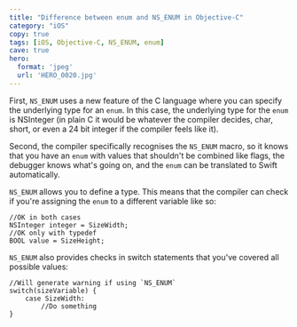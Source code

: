 ```yaml
---
title: "Difference between enum and NS_ENUM in Objective-C"
category: "iOS"
copy: true
tags: [iOS, Objective-C, NS_ENUM, enum]
cave: true
hero:
  format: 'jpeg'
  url: 'HERO_0020.jpg'
---
```

First, `NS_ENUM` uses a new feature of the C language where you can specify the underlying type for an `enum`. In this case, the underlying type for the `enum` is NSInteger (in plain C it would be whatever the compiler decides, char, short, or even a 24 bit integer if the compiler feels like it).

Second, the compiler specifically recognises the `NS_ENUM` macro, so it knows that you have an `enum` with values that shouldn't be combined like flags, the debugger knows what's going on, and the `enum` can be translated to Swift automatically.

`NS_ENUM` allows you to define a type. This means that the compiler can check if you're assigning the `enum` to a different variable like so:

```objc
//OK in both cases
NSInteger integer = SizeWidth;
//OK only with typedef
BOOL value = SizeHeight;
```

`NS_ENUM` also provides checks in switch statements that you've covered all possible values:

```objc
//Will generate warning if using `NS_ENUM`
switch(sizeVariable) {
    case SizeWidth:
        //Do something
}
```
